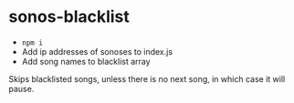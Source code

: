 # sonos-blacklist

* `npm i`
* Add ip addresses of sonoses to index.js
* Add song names to blacklist array

Skips blacklisted songs, unless there is no next song, in which case it will pause.
